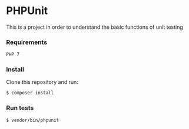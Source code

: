 # PHPUnit
This is a project in order to understand the basic functions of unit testing

### Requirements 
```sh
PHP 7
```

### Install
Clone this repository and run:
```sh
$ composer install
```

### Run tests
```sh
$ vendor/bin/phpunit
```
